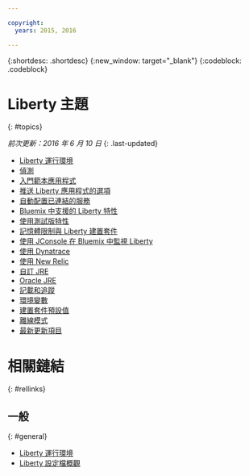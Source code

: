 ```yaml
---

copyright:
  years: 2015, 2016

---
```


{:shortdesc: .shortdesc}
{:new_window: target="_blank"}
{:codeblock: .codeblock}

# Liberty 主題
{: #topics}

*前次更新：2016 年 6 月 10 日*
{: .last-updated}

* [Liberty 運行環境](index.html)
* [偵測](index.html#detection)
* [入門範本應用程式](index.html#starter_application)
* [推送 Liberty 應用程式的選項](optionsForPushing.html)
* [自動配置已連結的服務](autoConfig.html)
* [Bluemix 中支援的 Liberty 特性](libertyFeatures.html)
* [使用測試版特性](usingBetaFeatures.html)
* [記憶體限制與 Liberty 建置套件](memoryLimits.html)
* [使用 JConsole 在 Bluemix 中監視 Liberty](jconsole.html)
* [使用 Dynatrace](dynatrace.html)
* [使用 New Relic](newRelic.html)
* [自訂 JRE](customizingJRE.html)
* [Oracle JRE](oracle_jre.html)
* [記載和追蹤](loggingAndTracing.html)
* [環境變數](environmentVariables.html)
* [建置套件預設值](buildpackDefaults.html)
* [離線模式](offlineMode.html)
* [最新更新項目](updates.html)

# 相關鏈結
{: #rellinks}
## 一般
{: #general}
* [Liberty 運行環境](index.html)
* [Liberty 設定檔概觀](http://www-01.ibm.com/support/knowledgecenter/SSAW57_8.5.5/com.ibm.websphere.wlp.nd.doc/ae/cwlp_about.html)
